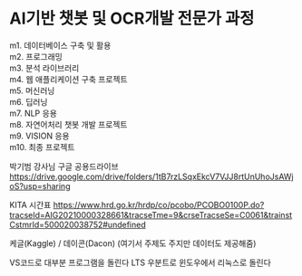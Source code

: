# AI기반 챗봇 및 OCR개발 전문가 과정
m1.  데이터베이스 구축 및 활용\
m2.  프로그래밍\
m3.  분석 라이브러리\
m4.  웹 애플리케이션 구축 프로젝트\
m5.  머신러닝\
m6.  딥러닝\
m7.  NLP 응용\
m8.  자연어처리 챗봇 개발 프로젝트\
m9.  VISION 응용\
m10. 최종 프로젝트

박기범 강사님 구글 공용드라이브\
https://drive.google.com/drive/folders/1tB7rzLSqxEkcV7VJJ8rtUnUhoJsAWjoS?usp=sharing

KITA 시간표
https://www.hrd.go.kr/hrdp/co/pcobo/PCOBO0100P.do?tracseId=AIG20210000328661&tracseTme=9&crseTracseSe=C0061&trainstCstmrId=500020038752#undefined

케글(Kaggle) / 데이콘(Dacon) (여기서 주제도 주지만 데이터도 제공해줌)

VS코드로 대부분 프로그램을 돌린다
LTS 우분트로 윈도우에서 리눅스로 돌린다
